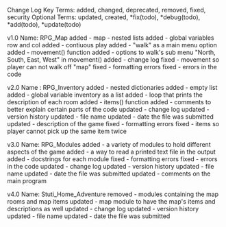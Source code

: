 Change Log Key Terms:
   added, changed, deprecated, removed, fixed, security
Optional Terms:
   updated, created, *fix(todo), *debug(todo), *add(todo), *update(todo)

v1.0
Name: RPG_Map
added - map - nested lists
added - global variables row and col
added - contiuous play
added - "walk" as a main menu option
added - movement() function
added - options to walk's sub menu "North, South, East, West" in movement()
added - change log
fixed - movement so player can not walk off "map"
fixed - formatting errors
fixed - errors in the code

v2.0
Name : RPG_Inventory
added - nested dictionaries
added - empty list
added - global variable inventory as a list
added - loop that prints the description of each room
added - items() function
added - comments to better explain certain parts of the code
updated - change log
updated - version history
updated - file name
updated - date the file was submitted
updated - description of the game
fixed - formatting errors
fixed - items so player cannot pick up the same item twice

v3.0
Name: RPG_Modules
added - a variety of modules to hold different aspects of the game
added - a way to read a printed text file in the output
added - docstrings for each module
fixed - formatting errors
fixed - errors in the code
updated - change log
updated - version history
updated - file name
updated - date the file was submitted
updated - comments on the main program

v4.0
Name: Stuti_Home_Adventure
removed - modules containing the map rooms and map items
updated - map module to have the map's items and descriptions as well
updated - change log
updated - version history
updated - file name
updated - date the file was submitted